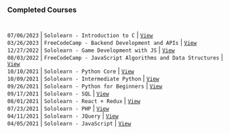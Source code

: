 ### Completed Courses
#

`07/06/2023` | `Sololearn - Introduction to C` | [`View`](https://www.sololearn.com/certificates/CC-6AGYI9YG) <br />
`03/26/2023` | `FreeCodeCamp - Backend Development and APIs` | [`View`](https://www.freecodecamp.org/certification/kentlouisetonino/back-end-development-and-apis) <br />
`12/27/2022` | `Sololearn - Game Development with JS` | [`View`](https://www.sololearn.com/certificates/CT-4EDZMD8Z) <br />
`08/03/2022` | `FreeCodeCamp - JavaScript Algorithms and Data Structures` | [`View`](https://www.freecodecamp.org/certification/kentlouisetonino/javascript-algorithms-and-data-structures) <br />
`10/10/2021` | `Sololearn - Python Core` | [`View`](https://www.sololearn.com/en/certificates/CT-UOJ7MU3L) <br />
`10/09/2021` | `Sololearn - Intermediate Python` | [`View`](https://www.sololearn.com/certificates/CT-LINAPDZ2) <br />
`09/26/2021` | `Sololearn - Python for Beginners` | [`View`](https://www.sololearn.com/en/certificates/CT-THPHVBQX) <br />
`09/17/2021` | `Sololearn - SQL` | [`View`](https://www.sololearn.com/en/certificates/CT-OYPTHJVE) <br />
`08/01/2021` | `Sololearn - React + Redux` | [`View`](https://www.sololearn.com/en/certificates/CT-BDZB6GLV) <br />
`07/23/2021` | `Sololearn - PHP` | [`View`](https://www.sololearn.com/certificates/CT-K6KUNZPR) <br />
`04/11/2021` | `Sololearn - JQuery` | [`View`](https://www.sololearn.com/certificates/CT-DUI5SMHW) <br />
`04/05/2021` | `Sololearn - JavaScript` | [`View`](https://www.sololearn.com/certificates/CT-TGX5B996) <br />

